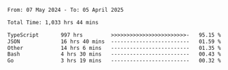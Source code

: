 
<!--START_SECTION:waka-->

```txt
From: 07 May 2024 - To: 05 April 2025

Total Time: 1,033 hrs 44 mins

TypeScript       997 hrs         >>>>>>>>>>>>>>>>>>>>>>>>-   95.15 %
JSON             16 hrs 40 mins  -------------------------   01.59 %
Other            14 hrs 6 mins   -------------------------   01.35 %
Bash             4 hrs 30 mins   -------------------------   00.43 %
Go               3 hrs 19 mins   -------------------------   00.32 %
```

<!--END_SECTION:waka-->

<!--

### Hi there 👋
**Iam-cesar/Iam-cesar** is a ✨ _special_ ✨ repository because its `README.md` (this file) appears on your GitHub profile.

Here are some ideas to get you started:

- 🔭 I’m currently working on ...
- 🌱 I’m currently learning ...
- 👯 I’m looking to collaborate on ...
- 🤔 I’m looking for help with ...
- 💬 Ask me about ...
- 📫 How to reach me: ...
- 😄 Pronouns: ...
- ⚡ Fun fact: ...
-->
